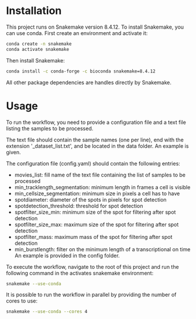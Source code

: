 # Installation
This project runs on Snakemake version 8.4.12. To install Snakemake, you can use conda. 
First create an environment and activate it:

```bash 
conda create -n snakemake
conda activate snakemake
``` 
Then install Snakemake:

```bash
conda install -c conda-forge -c bioconda snakemake=8.4.12
``` 

All other package dependencies are handles directly by Snakemake.

# Usage
To run the workflow, you need to provide a configuration file and a text file listing the samples to be processed.

The text file should contain the sample names (one per line), end with the extension '_dataset_list.txt', and be located in the data folder. An example is given.

The configuration file (config.yaml) should contain the following entries:
- movies_list: fill name of the text file containing the list of samples to be processed
- min_tracklength_segmentation: minimum length in frames a cell is visible 
- min_cellsize_segmentation: minimum size in pixels a cell has to have
- spotdiameter: diameter of the spots in pixels for spot detection
- spotdetection_threshold: threshold for spot detection
- spotfilter_size_min: minimum size of the spot for filtering after spot detection
- spotfilter_size_max: maximum size of the spot for filtering after spot detection
- spotfilter_mass: maximum mass of the spot for filtering after spot detection
- min_burstlength: filter on the minimum length of a transcriptional on time
An example is provided in the config folder.

To execute the workflow, navigate to the root of this project and run the following command in the activates snakemake environment:

```bash
snakemake --use-conda
```

It is possible to run the workflow in parallel by providing the number of cores to use:

```bash
snakemake --use-conda --cores 4
```
